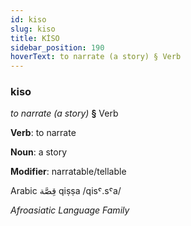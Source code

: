 ```yaml
---
id: kiso
slug: kiso
title: KİSO
sidebar_position: 190
hoverText: to narrate (a story) § Verb
---
```


### kiso

*to narrate (a story)* **§** Verb

**Verb**: to narrate

**Noun**: a story

**Modifier**: narratable/tellable

Arabic قِصَّة qiṣṣa /qisˤ.sˤa/

*Afroasiatic Language Family*